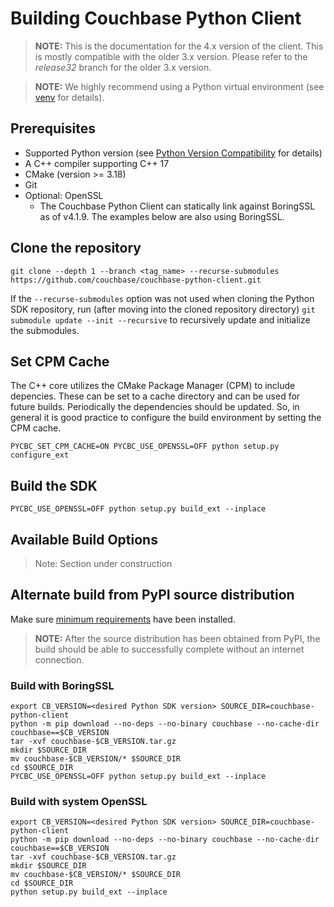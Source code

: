 # Building Couchbase Python Client

>**NOTE:** This is the documentation for the 4.x version of the client. This is mostly compatible with the older 3.x version. Please refer to the *release32* branch for the older 3.x version.

>**NOTE:** We highly recommend using a Python virtual environment (see [venv](https://docs.python.org/3/library/venv.html) for details).

## Prerequisites<a id="prerequisites"></a>
- Supported Python version (see [Python Version Compatibility](https://docs.couchbase.com/python-sdk/current/project-docs/compatibility.html#python-version-compatibility) for details)
- A C++ compiler supporting C++ 17
- CMake (version >= 3.18)
- Git
- Optional: OpenSSL
    - The Couchbase Python Client can statically link against BoringSSL as of v4.1.9.  The examples below are also using BoringSSL.

## Clone the repository
```console
git clone --depth 1 --branch <tag_name> --recurse-submodules https://github.com/couchbase/couchbase-python-client.git
```

If the ```--recurse-submodules``` option was not used when cloning the Python SDK repository, run (after moving into the cloned repository directory) ```git submodule update --init --recursive``` to recursively update and initialize the submodules.

## Set CPM Cache
The C++ core utilizes the CMake Package Manager (CPM) to include depencies.  These can be set to a cache directory and can be used for future builds.  Periodically the dependencies should be updated.  So, in general it is good practice to configure the build environment by setting the CPM cache.

```console
PYCBC_SET_CPM_CACHE=ON PYCBC_USE_OPENSSL=OFF python setup.py configure_ext
```

## Build the SDK
```console
PYCBC_USE_OPENSSL=OFF python setup.py build_ext --inplace
```

## Available Build Options
>Note: Section under construction

## Alternate build from PyPI source distribution

Make sure [minimum requirements](prerequisites) have been installed.

>**NOTE:** After the source distribution has been obtained from PyPI, the build should be able to successfully complete without an internet connection.

### Build with BoringSSL
```console
export CB_VERSION=<desired Python SDK version> SOURCE_DIR=couchbase-python-client
python -m pip download --no-deps --no-binary couchbase --no-cache-dir couchbase==$CB_VERSION
tar -xvf couchbase-$CB_VERSION.tar.gz
mkdir $SOURCE_DIR
mv couchbase-$CB_VERSION/* $SOURCE_DIR
cd $SOURCE_DIR
PYCBC_USE_OPENSSL=OFF python setup.py build_ext --inplace
```

### Build with system OpenSSL
```console
export CB_VERSION=<desired Python SDK version> SOURCE_DIR=couchbase-python-client
python -m pip download --no-deps --no-binary couchbase --no-cache-dir couchbase==$CB_VERSION
tar -xvf couchbase-$CB_VERSION.tar.gz
mkdir $SOURCE_DIR
mv couchbase-$CB_VERSION/* $SOURCE_DIR
cd $SOURCE_DIR
python setup.py build_ext --inplace
```
